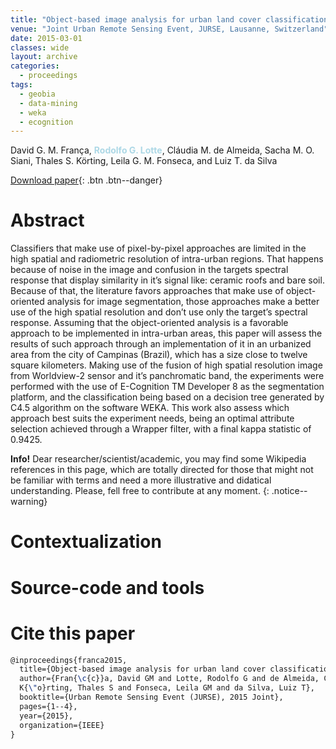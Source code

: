 ```yaml
---
title: "Object-based image analysis for urban land cover classification in the city of Campinas-SP, Brazil"
venue: "Joint Urban Remote Sensing Event, JURSE, Lausanne, Switzerland"
date: 2015-03-01
classes: wide
layout: archive
categories:
  - proceedings
tags:
  - geobia
  - data-mining
  - weka   
  - ecognition
---
```

David G. M. França, <span style="color:lightblue">**Rodolfo G. Lotte**</span>, Cláudia M. de Almeida, Sacha M. O. Siani, Thales S. Körting, Leila G. M. Fonseca, and Luiz T. da Silva

[<i class='fas fa-file-download'></i> Download paper](/assets/files/publications/franca-lotte.pdf){: .btn .btn--danger}

Abstract
=======
<h-abstract>Classifiers that make use of pixel-by-pixel approaches are limited in the high spatial and radiometric resolution of intra-urban regions. That happens because of noise in the image and confusion in the targets spectral response that display similarity in it’s signal like: ceramic roofs and bare soil. Because of that, the literature favors approaches that make use of object-oriented analysis for image segmentation, those approaches make a better use of the high spatial resolution and don’t use only the target’s spectral response. Assuming that the object-oriented analysis is a favorable approach to be implemented in intra-urban areas, this paper will assess the results of such approach through an implementation of it in an urbanized area from the city of Campinas (Brazil), which has a size close to twelve square kilometers. Making use of the fusion of high spatial resolution image from Worldview-2 sensor and it’s panchromatic band, the experiments were performed with the use of E-Cognition TM Developer 8 as the segmentation platform, and the classification being based on a decision tree generated by C4.5 algorithm on the software WEKA. This work also assess which approach best suits the experiment needs, being an optimal attribute selection achieved through a Wrapper filter, with a final kappa statistic of 0.9425.</h-abstract>

**Info!** Dear researcher/scientist/academic, you may find some Wikipedia references in this page, which are totally directed for those that might not be familiar with terms and need a more illustrative and didatical understanding. Please, fell free to contribute at any moment. 
{: .notice--warning}

Contextualization
=======

<!-- O propósito básico deste trabalho foi a extração automática de redes de estradas e da investigação quanto a possibilidade de aplicação de Modelos de Contorno Ativo (de curvas aberto) sobre imagens SAR (Synthetic Aperture Radar), cuja visibilidade topográfica sobre regiões recobertas por copas de árvores ou núvens é alta. Isto aumenta o poder de investigação sobre áreas em que há estradas ilegais, por exemplo, para contrabando de mercadorias, trafico de drogas, assentamentos ilegais, etc.  -->

Source-code and tools
======

Cite this paper
======
```latex
@inproceedings{franca2015,
  title={Object-based image analysis for urban land cover classification in the city of Campinas-SP, Brazil},
  author={Fran{\c{c}}a, David GM and Lotte, Rodolfo G and de Almeida, Cl{\'a}udia M and Siani, Sacha MO and 
  K{\"o}rting, Thales S and Fonseca, Leila GM and da Silva, Luiz T},
  booktitle={Urban Remote Sensing Event (JURSE), 2015 Joint},
  pages={1--4},
  year={2015},
  organization={IEEE}
}
```

